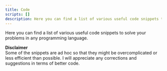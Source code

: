 ```yaml
---
title: Code
scripts: []
description: Here you can find a list of various useful code snippets to solve your problems in any programming language.
---
```


Here you can find a list of various useful code snippets to solve your problems in any programming language.  

**Disclaimer**  
Some of the snippets are ad hoc so that they might be overcomplicated or less efficient than possible. I will appreciate any corrections and suggestions in terms of better code.